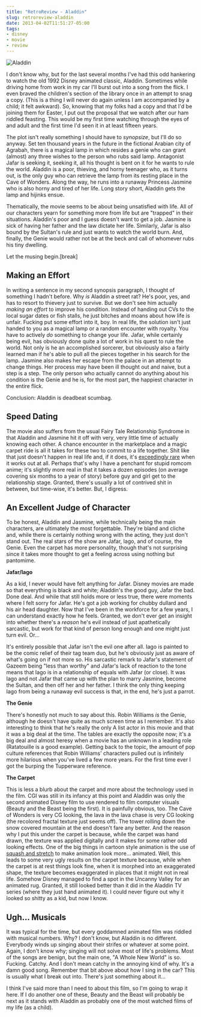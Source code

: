 ```yaml
---
title: "RetroReview - Aladdin"
slug: retroreview-aladdin
date: 2013-04-02T11:51:27-05:00
tags:
- disney
- movie
- review
---
```

![](http://i.imgur.com/JwgroQG.jpg "Aladdin")

I don't know why, but for the last several months I've had this odd hankering to watch the old 1992 Disney animated classic, Aladdin. Sometimes while driving home from work in my car I'll burst out into a song from the flick. I even braved the children's section of the library once in an attempt to snag a copy. (This is a thing I will never do again unless I am accompanied by a child; it felt awkward). So, knowing that my folks had a copy and that I'd be joining them for Easter, I put out the proposal that we watch after our ham riddled feasting. This would be my first time watching through the eyes of and adult and the first time I'd seen it in at least fifteen years.

The plot isn't really something I should have to _synopsize_, but I'll do so anyway. Set ten thousand years in the future in the fictional Arabian city of Agrabah, there is a magical lamp in which resides a genie who can grant (almost) any three wishes to the person who rubs said lamp. Antagonist Jafar is seeking it, seeking it, all his thought is bent on it for he wants to rule the world. Aladdin is a poor, thieving, and horny teenager who, as it turns out, is the only guy who can retrieve the lamp from its resting place in the Cave of Wonders. Along the way, he runs into a runaway Princess Jasmine who is also horny and tired of her life. Long story short, Aladdin gets the lamp and hijinks ensue.

Thematically, the movie seems to be about being unsatisfied with life. All of our characters yearn for something more from life but are "trapped" in their situations. Aladdin's poor and I guess doesn't want to get a job. Jasmine is sick of having her father and the law dictate her life. Similarly, Jafar is also bound by the Sultan's rule and just wants to watch the world burn. And, finally, the Genie would rather not be at the beck and call of whomever rubs his tiny dwelling.

Let the musing begin.[break]

## Making an Effort

In writing a sentence in my second synopsis paragraph, I thought of something I hadn't before. Why _is_ Aladdin a street rat? He's poor, yes, and has to resort to thievery just to survive. But we don't see him actually _making an effort_ to improve his condition. Instead of handing out CVs to the local sugar dates or fish stalls, he just bitches and moans about how life is unfair. Fucking put some effort into it, boy. In real life, the solution isn't just handed to you as a magical lamp or a random encounter with royalty. You have to actively _do_ something to change your life. Jafar, while certainly being evil, has obviously done quite a lot of work in his quest to rule the world. Not only is he an accomplished sorcerer, but obviously also a fairly learned man if he's able to pull all the pieces together in his search for the lamp. Jasmine also makes her escape from the palace in an attempt to change things. Her process may have been ill thought out and naive, but a step is a step. The only person who actually cannot do anything about his condition is the Genie and he is, for the most part, the happiest character in the entire flick.

Conclusion: Aladdin is deadbeat scumbag.

## Speed Dating

The movie also suffers from the usual Fairy Tale Relationship Syndrome in that Aladdin and Jasmine hit it off with very, very little time of actually knowing each other. A chance encounter in the marketplace and a magic carpet ride is all it takes for these two to commit to a life together. Shit like that just doesn't happen in real life and, if it does, it's [exceedingly rare](http://what-if.xkcd.com/9/) when it works out at all. Perhaps that's why I have a penchant for stupid romcom anime; it's slightly more real in that it takes a dozen episodes (on average covering six months to a year of story) before guy and girl get to the relationship stage. Granted, there's usually a lot of contrived shit in between, but time-wise, it's better. But, I digress.

## An Excellent Judge of Character

To be honest, Aladdin and Jasmine, while technically being the main characters, are ultimately the most forgettable. They're bland and cliche and, while there is certainly nothing wrong with the acting, they just don't stand out. The real stars of the show are Jafar, Iago, and of course, the Genie. Even the carpet has more personality, though that's not surprising since it takes more thought to get a feeling across using nothing but pantomime.

**Jafar/Iago**

As a kid, I never would have felt anything for Jafar. Disney movies are made so that everything is black and white; Aladdin's the good guy, Jafar the bad. Done deal. And while that still holds more or less true, there were moments where I felt sorry for Jafar. He's got a job working for chubby dullard and his air head daughter. Now that I've been in the workforce for a few years, I can understand exactly how he feels. Granted, we don't ever get an insight into whether there's a _reason_ he's evil instead of just apathetically sarcastic, but work for that kind of person long enough and one might just turn evil. Or...

It's entirely possible that Jafar isn't the evil one after all. Iago is painted to be the comic relief of their tag team duo, but he's obviously just as aware of what's going on if not more so. His sarcastic remark to Jafar's statement of Gazeem being "less than worthy" and Jafar's lack of reaction to the tone means that Iago is in a relationship of equals with Jafar (or close). It was Iago and not Jafar that came up with the plan to marry Jasmine, become the Sultan, and then off her and her father. I think the only thing keeping Iago from being a runaway evil success is that, in the end, he's just a parrot.

**The Genie**

There's honestly not much to say about this. Robin Williams _is_ the Genie, although he doesn't have quite as much screen time as I remember. It's also interesting to think that he's really the only A list actor in this movie and that it was a big deal at the time. The tables are exactly the opposite now; it's a big deal and almost heresy when a movie has an unknown in a leading role (Ratatouille is a good example). Getting back to the topic, the amount of pop culture references that Robin Williams' characters pulled out is infinitely more hilarious when you've lived a few more years. For the first time ever I got the burping the Tupperware reference.

**The Carpet**

This is less a blurb about the carpet and more about the technology used in the film. CGI was still in its infancy at this point and Aladdin was only the second animated Disney film to use rendered to film computer visuals (Beauty and the Beast being the first). It is painfully obvious, too. The Cave of Wonders is very CG looking, the lava in the lava chase is very CG looking (the recolored fractal texture just seems off). The tower rolling down the snow covered mountain at the end doesn't fare any better. And the reason why I put this under the carpet is because, while the carpet was hand drawn, the texture was applied digitally and it makes for some rather odd looking effects. One of the big things in cartoon style animation is the use of [squash and stretch](http://en.wikipedia.org/wiki/Squash_and_stretch) to make animation look more... animated. Well, this leads to some very ugly results on the carpet texture because, while when the carpet is at rest things look fine, when it is morphed into an exaggerated shape, the texture becomes exaggerated in places that it might not in real life. Somehow Disney managed to find a spot in the Uncanny Valley for an animated rug. Granted, it still looked better than it did in the Aladdin TV series (where they just hand animated it). I could never figure out why it looked so shitty as a kid, but now I know.

## Ugh... Musicals

It was typical for the time, but every goddamned animated film was riddled with musical numbers. Why? I don't know, but Aladdin is no different. Everybody winds up singing about their strifes or whatever at some point. Again, I don't know why; singing will not solve most of life's problems. Most of the songs are benign, but the main one, "A Whole New World" is so. Fucking. Catchy. And I don't mean catchy in the annoying kind of why. It's a damn good song. Remember that bit above about how I sing in the car? This is usually what I break out into. There's just something about it...

I think I've said more than I need to about this film, so I'm going to wrap it here. If I do another one of these, Beauty and the Beast will probably be next as it stands with Aladdin as probably one of the most watched films of my life (as a child).
